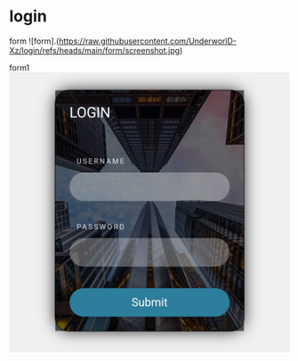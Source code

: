 # login
form
![form].(https://raw.githubusercontent.com/UnderworlD-Xz/login/refs/heads/main/form/screenshot.jpg)


form1
![2](https://raw.githubusercontent.com/UnderworlD-Xz/login/refs/heads/main/form1/screenshot1.jpg)
